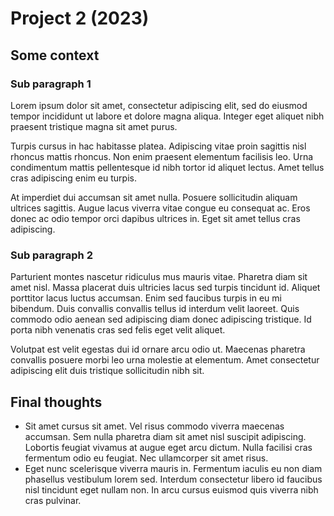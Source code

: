 # Project 2 (2023)

## Some context

### Sub paragraph 1

Lorem ipsum dolor sit amet, consectetur adipiscing elit, sed do eiusmod tempor incididunt ut labore et dolore magna aliqua. Integer eget aliquet nibh praesent tristique magna sit amet purus.

Turpis cursus in hac habitasse platea. Adipiscing vitae proin sagittis nisl rhoncus mattis rhoncus. Non enim praesent elementum facilisis leo. Urna condimentum mattis pellentesque id nibh tortor id aliquet lectus. Amet tellus cras adipiscing enim eu turpis.

At imperdiet dui accumsan sit amet nulla. Posuere sollicitudin aliquam ultrices sagittis. Augue lacus viverra vitae congue eu consequat ac. Eros donec ac odio tempor orci dapibus ultrices in. Eget sit amet tellus cras adipiscing.

### Sub paragraph 2

Parturient montes nascetur ridiculus mus mauris vitae. Pharetra diam sit amet nisl. Massa placerat duis ultricies lacus sed turpis tincidunt id. Aliquet porttitor lacus luctus accumsan. Enim sed faucibus turpis in eu mi bibendum. Duis convallis convallis tellus id interdum velit laoreet. Quis commodo odio aenean sed adipiscing diam donec adipiscing tristique. Id porta nibh venenatis cras sed felis eget velit aliquet.

Volutpat est velit egestas dui id ornare arcu odio ut. Maecenas pharetra convallis posuere morbi leo urna molestie at elementum. Amet consectetur adipiscing elit duis tristique sollicitudin nibh sit.

## Final thoughts

- Sit amet cursus sit amet. Vel risus commodo viverra maecenas accumsan. Sem nulla pharetra diam sit amet nisl suscipit adipiscing. Lobortis feugiat vivamus at augue eget arcu dictum. Nulla facilisi cras fermentum odio eu feugiat. Nec ullamcorper sit amet risus.
- Eget nunc scelerisque viverra mauris in. Fermentum iaculis eu non diam phasellus vestibulum lorem sed. Interdum consectetur libero id faucibus nisl tincidunt eget nullam non. In arcu cursus euismod quis viverra nibh cras pulvinar.